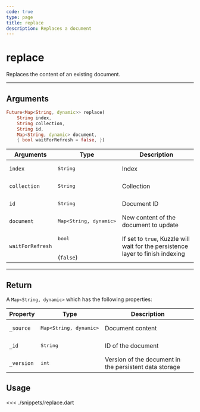 ```yaml
---
code: true
type: page
title: replace
description: Replaces a document
---
```


# replace

Replaces the content of an existing document.

---

## Arguments

```dart
Future<Map<String, dynamic>> replace(
    String index,
    String collection,
    String id,
    Map<String, dynamic> document,
    { bool waitForRefresh = false, })
```

| Arguments          | Type                                         | Description                       |
| ------------------ | -------------------------------------------- | --------------------------------- |
| `index`            | <pre>String</pre>                            | Index                             |
| `collection`       | <pre>String</pre>                            | Collection                        |
| `id`               | <pre>String</pre>                            | Document ID                       |
| `document`         | <pre>Map<String, dynamic></pre> | New content of the document to update |
| `waitForRefresh`   | <pre>bool</pre><br>(`false`)                 | If set to `true`, Kuzzle will wait for the persistence layer to finish indexing|

---

## Return

A `Map<String, dynamic>` which has the following properties:

| Property     | Type                         | Description                      |
|------------- |----------------------------- |--------------------------------- |
| `_source`    | <pre>Map<String, dynamic></pre> | Document content                 |
| `_id`        | <pre>String</pre>            | ID of the document                       |
| `_version`   | <pre>int</pre>           | Version of the document in the persistent data storage |

## Usage

<<< ./snippets/replace.dart
